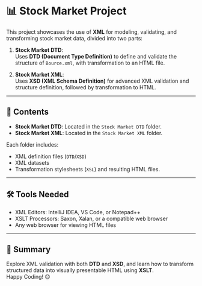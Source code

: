 # 📊 Stock Market Project

This project showcases the use of **XML** for modeling, validating, and transforming stock market data, divided into two parts:

1. **Stock Market DTD**:  
   Uses **DTD (Document Type Definition)** to define and validate the structure of `Bource.xml`, with transformation to an HTML file.

2. **Stock Market XML**:  
   Uses **XSD (XML Schema Definition)** for advanced XML validation and structure definition, followed by transformation to HTML.

---

## 📂 Contents

- **Stock Market DTD**: Located in the `Stock Market DTD` folder.
- **Stock Market XML**: Located in the `Stock Market XML` folder.

Each folder includes:
- XML definition files (`DTD`/`XSD`)
- XML datasets
- Transformation stylesheets (`XSL`) and resulting HTML files.

---

## 🛠 Tools Needed

- XML Editors: IntelliJ IDEA, VS Code, or Notepad++
- XSLT Processors: Saxon, Xalan, or a compatible web browser
- Any web browser for viewing HTML files

---

## 🌟 Summary

Explore XML validation with both **DTD** and **XSD**, and learn how to transform structured data into visually presentable HTML using **XSLT**.  
Happy Coding! 😊